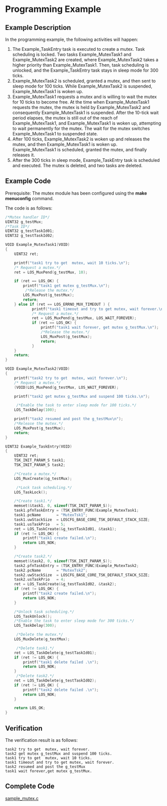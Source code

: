 # Programming Example<a name="EN-US_TOPIC_0311018423"></a>

## Example Description<a name="en-us_topic_0175230612_section1814955816725"></a>

In the programming example, the following activities will happen:

1.  The Example\_TaskEntry task is executed to create a mutex. Task scheduling is locked. Two tasks Example\_MutexTask1 and Example\_MutexTask2 are created, where Example\_MutexTask2 takes a higher priority than Example\_MutexTask1. Then, task scheduling is unlocked, and the Example\_TaskEntry task stays in sleep mode for 300 ticks.
2.  Example\_MutexTask2 is scheduled, granted a mutex, and then sent to sleep mode for 100 ticks. While Example\_MutexTask2 is suspended, Example\_MutexTask1 is woken up.
3.  Example\_MutexTask1 requests a mutex and is willing to wait the mutex for 10 ticks to become free. At the time when Example\_MutexTask1 requests the mutex, the mutex is held by Example\_MutexTask2 and consequently Example\_MutexTask1 is suspended. After the 10-tick wait period elapses, the mutex is still out of the reach of Example\_MutexTask1, and Example\_MutexTask1 is woken up, attempting to wait permanently for the mutex. The wait for the mutex switches Example\_MutexTask1 to suspended state.
4.  After 100 ticks, Example\_MutexTask2 is woken up and releases the mutex, and then Example\_MutexTask1 is woken up. Example\_MutexTask1 is scheduled, granted the mutex, and finally releases it.
5.  After the 300 ticks in sleep mode, Example\_TaskEntry task is scheduled and executed. The mutex is deleted, and two tasks are deleted.

## Example Code<a name="en-us_topic_0175230612_section35197262142848"></a>

Prerequisite: The mutex module has been configured using the  **make menuconfig**  command.

The code is as follows:

```c
/*Mutex handler ID*/ 
UINT32 g_testMux;
/*Task ID*/
UINT32 g_testTaskId01;
UINT32 g_testTaskId02;

VOID Example_MutexTask1(VOID)
{
    UINT32 ret;

    printf("task1 try to get  mutex, wait 10 ticks.\n");
    /* Request a mutex.*/
    ret = LOS_MuxPend(g_testMux, 10);

    if (ret == LOS_OK) {
        printf("task1 get mutex g_testMux.\n");
         /*Release the mutex.*/ 
        LOS_MuxPost(g_testMux);
        return;
    } else if (ret == LOS_ERRNO_MUX_TIMEOUT ) {
            printf("task1 timeout and try to get mutex, wait forever.\n");
            /* Request a mutex.*/
            ret = LOS_MuxPend(g_testMux, LOS_WAIT_FOREVER);
            if (ret == LOS_OK) {
                printf("task1 wait forever, get mutex g_testMux.\n");
                /*Release the mutex.*/ 
                LOS_MuxPost(g_testMux);
                return;
            }
    }
    return;
}

VOID Example_MutexTask2(VOID)
{
    printf("task2 try to get  mutex, wait forever.\n");
    /* Request a mutex.*/
    (VOID)LOS_MuxPend(g_testMux, LOS_WAIT_FOREVER);

    printf("task2 get mutex g_testMux and suspend 100 ticks.\n");

     /*Enable the task to enter sleep mode for 100 ticks.*/ 
    LOS_TaskDelay(100);

    printf("task2 resumed and post the g_testMux\n");
    /*Release the mutex.*/ 
    LOS_MuxPost(g_testMux);
    return;
}

UINT32 Example_TaskEntry(VOID)
{
    UINT32 ret;
    TSK_INIT_PARAM_S task1;
    TSK_INIT_PARAM_S task2;

    /*Create a mutex.*/ 
    LOS_MuxCreate(&g_testMux);

     /*Lock task scheduling.*/ 
    LOS_TaskLock();

    /*Create task1.*/ 
    memset(&task1, 0, sizeof(TSK_INIT_PARAM_S));
    task1.pfnTaskEntry = (TSK_ENTRY_FUNC)Example_MutexTask1;
    task1.pcName       = "MutexTsk1";
    task1.uwStackSize  = LOSCFG_BASE_CORE_TSK_DEFAULT_STACK_SIZE;
    task1.usTaskPrio   = 5;
    ret = LOS_TaskCreate(&g_testTaskId01, &task1);
    if (ret != LOS_OK) {
        printf("task1 create failed.\n");
        return LOS_NOK;
    }

    /*Create task2.*/ 
    memset(&task2, 0, sizeof(TSK_INIT_PARAM_S));
    task2.pfnTaskEntry = (TSK_ENTRY_FUNC)Example_MutexTask2;
    task2.pcName       = "MutexTsk2";
    task2.uwStackSize  = LOSCFG_BASE_CORE_TSK_DEFAULT_STACK_SIZE;
    task2.usTaskPrio   = 4;
    ret = LOS_TaskCreate(&g_testTaskId02, &task2);
    if (ret != LOS_OK) {
        printf("task2 create failed.\n");
        return LOS_NOK;
    }

    /*Unlock task scheduling.*/ 
    LOS_TaskUnlock();
    /*Enable the task to enter sleep mode for 300 ticks.*/ 
    LOS_TaskDelay(300);

     /*Delete the mutex.*/ 
    LOS_MuxDelete(g_testMux);

     /*Delete task1.*/ 
    ret = LOS_TaskDelete(g_testTaskId01);
    if (ret != LOS_OK) {
        printf("task1 delete failed .\n");
        return LOS_NOK;
    }
     /*Delete task2.*/ 
    ret = LOS_TaskDelete(g_testTaskId02);
    if (ret != LOS_OK) {
        printf("task2 delete failed .\n");
        return LOS_NOK;
    }

    return LOS_OK;
}
```

## Verification<a name="en-us_topic_0175230612_section5949313217435"></a>

The verification result is as follows:

```
task2 try to get  mutex, wait forever.
task2 get mutex g_testMux and suspend 100 ticks.
task1 try to get  mutex, wait 10 ticks.
task1 timeout and try to get mutex, wait forever.
task2 resumed and post the g_testMux
task1 wait forever,get mutex g_testMux.
```

## Complete Code<a name="en-us_topic_0175230612_section2929126917435"></a>

[sample\_mutex.c](resource/sample_mutex.c)

